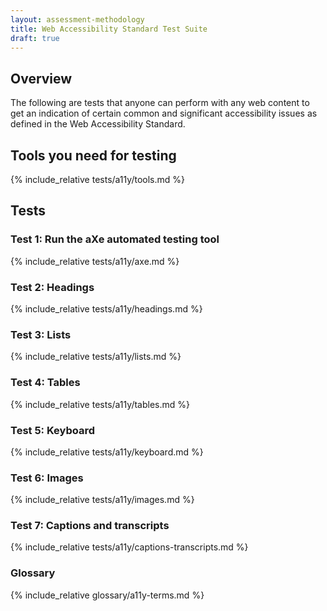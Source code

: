 ```yaml
---
layout: assessment-methodology 
title: Web Accessibility Standard Test Suite 
draft: true 
---
```


<div class="details" markdown="1">

## Overview

The following are tests that anyone can perform with any web content to get an indication of certain common and significant accessibility issues as defined in the Web Accessibility Standard.

</div>

<div class="details" markdown="1">

## Tools you need for testing
{% include_relative tests/a11y/tools.md %}

</div>

<div class="details" markdown="1">

## Tests

</div>

<div class="details" markdown="1">

### Test 1: Run the aXe automated testing tool
{% include_relative tests/a11y/axe.md %}

</div>

<div class="details" markdown="1">

### Test 2: Headings
{% include_relative tests/a11y/headings.md %}

</div>

<div class="details" markdown="1">

### Test 3: Lists
{% include_relative tests/a11y/lists.md %}

</div>

<div class="details" markdown="1">

### Test 4: Tables
{% include_relative tests/a11y/tables.md %}

</div>

<div class="details" markdown="1">

### Test 5: Keyboard
{% include_relative tests/a11y/keyboard.md %}

</div>

<div class="details" markdown="1">

### Test 6: Images
{% include_relative tests/a11y/images.md %}

</div>

<div class="details" markdown="1">

### Test 7: Captions and transcripts
{% include_relative tests/a11y/captions-transcripts.md %}

</div>

<div class="details" markdown="1">

### Glossary
{% include_relative glossary/a11y-terms.md %}

</div>

</div>
